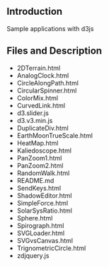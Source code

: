 ## Introduction
Sample applications with d3js

## Files and Description
* 2DTerrain.html
* AnalogClock.html
* CircleAlongPath.html
* CircularSpinner.html
* ColorMix.html
* CurvedLink.html
* d3.slider.js
* d3.v3.min.js
* DuplicateDiv.html
* EarthMoonTrueScale.html
* HeatMap.html
* Kaliedoscope.html
* PanZoom1.html
* PanZoom2.html
* RandomWalk.html
* README.md
* SendKeys.html
* ShadowEditor.html
* SimpleForce.html
* SolarSysRatio.html
* Sphere.html
* Spirograph.html
* SVGLoader.html
* SVGvsCanvas.html
* TrignometricCircle.html
* zdjquery.js